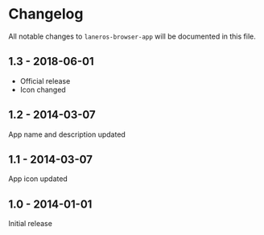 # Changelog

All notable changes to `laneros-browser-app` will be documented in this file.

## 1.3 - 2018-06-01

* Official release
* Icon changed

## 1.2 - 2014-03-07

App name and description updated

## 1.1 - 2014-03-07

App icon updated

## 1.0 - 2014-01-01

Initial release
